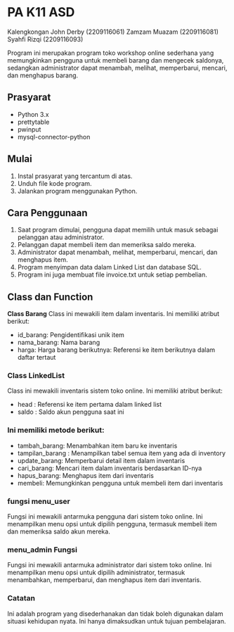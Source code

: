 # PA K11 ASD

Kalengkongan John Derby (2209116061)
Zamzam Muazam (2209116081)
Syahfi Rizqi (2209116093)

Program ini merupakan program toko workshop online sederhana yang memungkinkan pengguna untuk membeli barang dan mengecek saldonya, sedangkan administrator dapat menambah, melihat, memperbarui, mencari, dan menghapus barang.

## Prasyarat
* Python 3.x
* prettytable
* pwinput
* mysql-connector-python

## Mulai

1. Instal prasyarat yang tercantum di atas.
2. Unduh file kode program.
3. Jalankan program menggunakan Python.

## Cara Penggunaan
1. Saat program dimulai, pengguna dapat memilih untuk masuk sebagai pelanggan atau administrator.
2. Pelanggan dapat membeli item dan memeriksa saldo mereka.
3. Administrator dapat menambah, melihat, memperbarui, mencari, dan menghapus item.
4. Program menyimpan data dalam Linked List dan database SQL.
5. Program ini juga membuat file invoice.txt untuk setiap pembelian.

## Class dan Function
**Class Barang**
Class ini mewakili item dalam inventaris. Ini memiliki atribut berikut:

- id_barang: Pengidentifikasi unik item
- nama_barang: Nama barang
- harga: Harga barang
berikutnya: Referensi ke item berikutnya dalam daftar tertaut
### Class LinkedList
Class ini mewakili inventaris sistem toko online. Ini memiliki atribut berikut:

- head : Referensi ke item pertama dalam linked list
- saldo : Saldo akun pengguna saat ini
### Ini memiliki metode berikut:

- tambah_barang: Menambahkan item baru ke inventaris
- tampilan_barang : Menampilkan tabel semua item yang ada di inventory
- update_barang: Memperbarui detail item dalam inventaris
- cari_barang: Mencari item dalam inventaris berdasarkan ID-nya
- hapus_barang: Menghapus item dari inventaris
- membeli: Memungkinkan pengguna untuk membeli item dari inventaris

### fungsi menu_user
Fungsi ini mewakili antarmuka pengguna dari sistem toko online. Ini menampilkan menu opsi untuk dipilih pengguna, termasuk membeli item dan memeriksa saldo akun mereka.

### menu_admin Fungsi
Fungsi ini mewakili antarmuka administrator dari sistem toko online. Ini menampilkan menu opsi untuk dipilih administrator, termasuk menambahkan, memperbarui, dan menghapus item dari inventaris.

### Catatan
Ini adalah program yang disederhanakan dan tidak boleh digunakan dalam situasi kehidupan nyata. Ini hanya dimaksudkan untuk tujuan pembelajaran.
